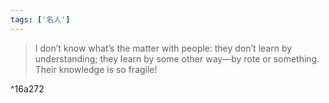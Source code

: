 ```yaml
---
tags: ['名人']
---
```




> I don’t know what’s the matter with people: they don’t learn by understanding; they learn by some other way—by rote or something. Their knowledge is so fragile!

^16a272
